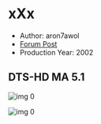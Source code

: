 # xXx

* Author: aron7awol
* [Forum Post](https://www.avsforum.com/threads/bass-eq-for-filtered-movies.2995212/post-58239852)
* Production Year: 2002

## DTS-HD MA 5.1

![img 0](https://i.imgur.com/FTU9xGq.jpg)

![img 0](https://i.imgur.com/2sOnHki.jpg)

